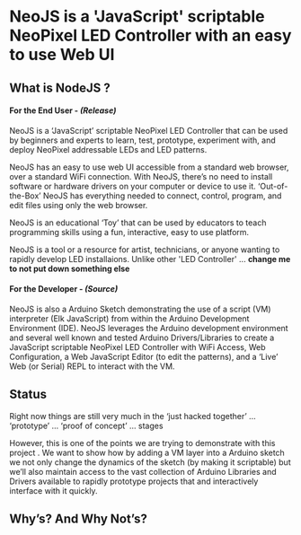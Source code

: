 # NeoJS is a 'JavaScript' scriptable NeoPixel LED Controller with an easy to use Web UI

## What is NodeJS ?

#### For the End User - *(Release)*
  NeoJS is a ‘JavaScript’ scriptable NeoPixel LED Controller that can be used by beginners and experts to learn, test, prototype, experiment with, and deploy NeoPixel addressable LEDs and LED patterns. 

   NeoJS has an easy to use web UI accessible from a standard web browser, over a standard WiFi connection. With NeoJS, there’s no need to install software or hardware drivers on your computer or device to use it. ‘Out-of-the-Box’ NeoJS has everything needed to connect, control, program, and edit files using only the web browser.

  NeoJS is an educational ‘Toy’ that can be used by educators to teach programming skills using a fun, interactive, easy to use platform. 

  NeoJS is a tool or a resource for artist, technicians, or anyone wanting to rapidly develop LED installaions. Unlike other 'LED Controller' ... **change me to not put down something else**
  
  
#### For the Developer - *(Source)*
  NeoJS is also a Arduino Sketch demonstrating the use of a script (VM) interpreter (Elk JavaScript) from within the Arduino Development Environment (IDE). NeoJS leverages the Arduino development environment and several well known and tested Arduino Drivers/Libraries to create a JavaScript scriptable NeoPixel LED Controller with WiFi Access, Web Configuration, a Web JavaScript Editor (to edit the patterns), and a ‘Live’ Web (or Serial) REPL to interact with the VM. 

## Status
Right now things are still very much in the ‘just hacked together’ … ‘prototype’ … ‘proof of concept’ … stages 

However, this is one of the points we are trying to demonstrate with this project . We want to show how by adding a VM layer into a Arduino sketch we not only change the dynamics of the sketch (by making it scriptable) but we’ll also maintain access to the vast collection of Arduino Libraries and Drivers available to rapidly prototype projects that  and interactively interface with it quickly.

## Why’s? And Why Not’s?


